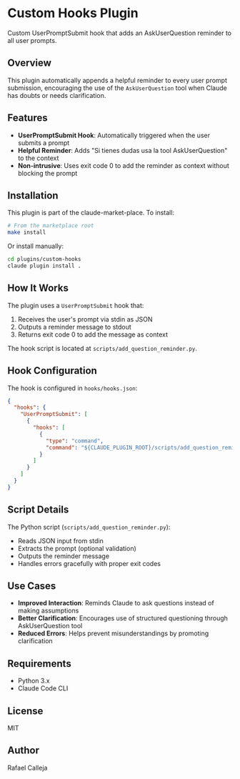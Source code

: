 # Custom Hooks Plugin

Custom UserPromptSubmit hook that adds an AskUserQuestion reminder to all user prompts.

## Overview

This plugin automatically appends a helpful reminder to every user prompt submission, encouraging the use of the `AskUserQuestion` tool when Claude has doubts or needs clarification.

## Features

- **UserPromptSubmit Hook**: Automatically triggered when the user submits a prompt
- **Helpful Reminder**: Adds "Si tienes dudas usa la tool AskUserQuestion" to the context
- **Non-intrusive**: Uses exit code 0 to add the reminder as context without blocking the prompt

## Installation

This plugin is part of the claude-market-place. To install:

```bash
# From the marketplace root
make install
```

Or install manually:

```bash
cd plugins/custom-hooks
claude plugin install .
```

## How It Works

The plugin uses a `UserPromptSubmit` hook that:

1. Receives the user's prompt via stdin as JSON
2. Outputs a reminder message to stdout
3. Returns exit code 0 to add the message as context

The hook script is located at `scripts/add_question_reminder.py`.

## Hook Configuration

The hook is configured in `hooks/hooks.json`:

```json
{
  "hooks": {
    "UserPromptSubmit": [
      {
        "hooks": [
          {
            "type": "command",
            "command": "${CLAUDE_PLUGIN_ROOT}/scripts/add_question_reminder.py"
          }
        ]
      }
    ]
  }
}
```

## Script Details

The Python script (`scripts/add_question_reminder.py`):

- Reads JSON input from stdin
- Extracts the prompt (optional validation)
- Outputs the reminder message
- Handles errors gracefully with proper exit codes

## Use Cases

- **Improved Interaction**: Reminds Claude to ask questions instead of making assumptions
- **Better Clarification**: Encourages use of structured questioning through AskUserQuestion tool
- **Reduced Errors**: Helps prevent misunderstandings by promoting clarification

## Requirements

- Python 3.x
- Claude Code CLI

## License

MIT

## Author

Rafael Calleja
